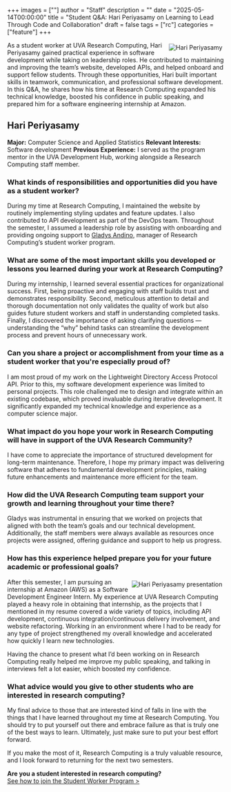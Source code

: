 +++
images = [""]
author = "Staff"
description = ""
date = "2025-05-14T00:00:00"
title = "Student Q&A: Hari Periyasamy on Learning to Lead Through Code and Collaboration"
draft = false
tags = ["rc"]
categories = ["feature"]
+++

<img src="/images/2025-students/hari-1.png" alt="Hari Periyasamy" style="max-width:50%;margin:5px;float:right;">

As a student worker at UVA Research Computing, Hari Periyasamy gained practical experience in software development while taking on leadership roles. He contributed to maintaining and improving the team’s website, developed APIs, and helped onboard and support fellow students. Through these opportunities, Hari built important skills in teamwork, communication, and professional software development. In this Q&A, he shares how his time at Research Computing expanded his technical knowledge, boosted his confidence in public speaking, and prepared him for a software engineering internship at Amazon.

## Hari Periyasamy 
__Major:__ Computer Science and Applied Statistics 
__Relevant Interests:__ Software development 
__Previous Experience:__ I served as the program mentor in the UVA Development Hub, working alongside a Research Computing staff member. 

### What kinds of responsibilities and opportunities did you have as a student worker? 

During my time at Research Computing, I maintained the website by routinely implementing styling updates and feature updates. I also contributed to API development as part of the DevOps team. Throughout the semester, I assumed a leadership role by assisting with onboarding and providing ongoing support to [Gladys Andino](https://www.rc.virginia.edu/about/people/andino/), manager of Research Computing’s student worker program. 

### What are some of the most important skills you developed or lessons you learned during your work at Research Computing? 

During my internship, I learned several essential practices for organizational success. First, being proactive and engaging with staff builds trust and demonstrates responsibility. Second, meticulous attention to detail and thorough documentation not only validates the quality of work but also guides future student workers and staff in understanding completed tasks. Finally, I discovered the importance of asking clarifying questions — understanding the “why” behind tasks can streamline the development process and prevent hours of unnecessary work. 

### Can you share a project or accomplishment from your time as a student worker that you're especially proud of? 

I am most proud of my work on the Lightweight Directory Access Protocol API. Prior to this, my software development experience was limited to personal projects. This role challenged me to design and integrate within an existing codebase, which proved invaluable during iterative development. It significantly expanded my technical knowledge and experience as a computer science major. 

### What impact do you hope your work in Research Computing will have in support of the UVA Research Community? 

I have come to appreciate the importance of structured development for long-term maintenance. Therefore, I hope my primary impact was delivering software that adheres to fundamental development principles, making future enhancements and maintenance more efficient for the team.  

### How did the UVA Research Computing team support your growth and learning throughout your time there? 

Gladys was instrumental in ensuring that we worked on projects that aligned with both the team’s goals and our technical development. Additionally, the staff members were always available as resources once projects were assigned, offering guidance and support to help us progress. 

### How has this experience helped prepare you for your future academic or professional goals? 

<img src="/images/2025-students/hari-2.png" alt="Hari Periyasamy presentation" style="max-width:50%;margin:5px;float:right;">

After this semester, I am pursuing an internship at Amazon (AWS) as a Software Development Engineer Intern. My experience at UVA Research Computing played a heavy role in obtaining that internship, as the projects that I mentioned in my resume covered a wide variety of topics, including API development, continuous integration/continuous delivery involvement, and website refactoring. Working in an environment where I had to be ready for any type of project strengthened my overall knowledge and accelerated how quickly I learn new technologies.

Having the chance to present what I’d been working on in Research Computing really helped me improve my public speaking, and talking in interviews felt a lot easier, which boosted my confidence.  

### What advice would you give to other students who are interested in research computing? 

My final advice to those that are interested kind of falls in line with the things that I have learned throughout my time at Research Computing. You should try to put yourself out there and embrace failure as that is truly one of the best ways to learn. Ultimately, just make sure to put your best effort forward.  

If you make the most of it, Research Computing is a truly valuable resource, and I look forward to returning for the next two semesters. 

__Are you a student interested in research computing?__  
[See how to join the Student Worker Program >](https://www.rc.virginia.edu/about/students/)